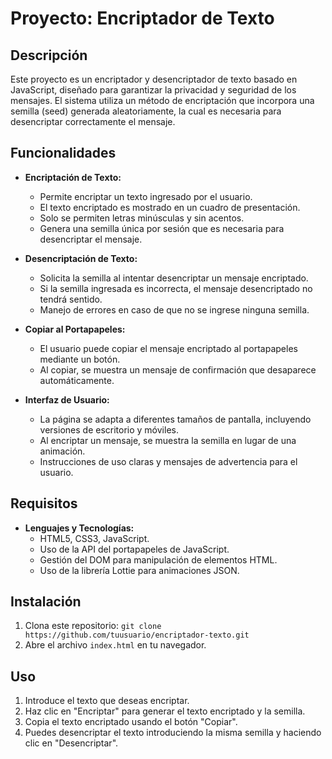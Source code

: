 # Proyecto: Encriptador de Texto

## Descripción
Este proyecto es un encriptador y desencriptador de texto basado en JavaScript, diseñado para garantizar la privacidad y seguridad de los mensajes. El sistema utiliza un método de encriptación que incorpora una semilla (seed) generada aleatoriamente, la cual es necesaria para desencriptar correctamente el mensaje.

## Funcionalidades
- **Encriptación de Texto:**
  - Permite encriptar un texto ingresado por el usuario.
  - El texto encriptado es mostrado en un cuadro de presentación.
  - Solo se permiten letras minúsculas y sin acentos.
  - Genera una semilla única por sesión que es necesaria para desencriptar el mensaje.

- **Desencriptación de Texto:**
  - Solicita la semilla al intentar desencriptar un mensaje encriptado.
  - Si la semilla ingresada es incorrecta, el mensaje desencriptado no tendrá sentido.
  - Manejo de errores en caso de que no se ingrese ninguna semilla.

- **Copiar al Portapapeles:**
  - El usuario puede copiar el mensaje encriptado al portapapeles mediante un botón.
  - Al copiar, se muestra un mensaje de confirmación que desaparece automáticamente.

- **Interfaz de Usuario:**
  - La página se adapta a diferentes tamaños de pantalla, incluyendo versiones de escritorio y móviles.
  - Al encriptar un mensaje, se muestra la semilla en lugar de una animación.
  - Instrucciones de uso claras y mensajes de advertencia para el usuario.

## Requisitos
- **Lenguajes y Tecnologías:**
  - HTML5, CSS3, JavaScript.
  - Uso de la API del portapapeles de JavaScript.
  - Gestión del DOM para manipulación de elementos HTML.
  - Uso de la librería Lottie para animaciones JSON.

## Instalación
1. Clona este repositorio: `git clone https://github.com/tuusuario/encriptador-texto.git`
2. Abre el archivo `index.html` en tu navegador.

## Uso
1. Introduce el texto que deseas encriptar.
2. Haz clic en "Encriptar" para generar el texto encriptado y la semilla.
3. Copia el texto encriptado usando el botón "Copiar".
4. Puedes desencriptar el texto introduciendo la misma semilla y haciendo clic en "Desencriptar".